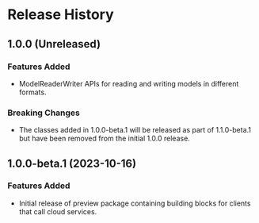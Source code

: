 # Release History

## 1.0.0 (Unreleased)

### Features Added

- ModelReaderWriter APIs for reading and writing models in different formats.

### Breaking Changes

- The classes added in 1.0.0-beta.1 will be released as part of 1.1.0-beta.1 but have been removed from the initial 1.0.0 release.

## 1.0.0-beta.1 (2023-10-16)

### Features Added

- Initial release of preview package containing building blocks for clients that call cloud services.